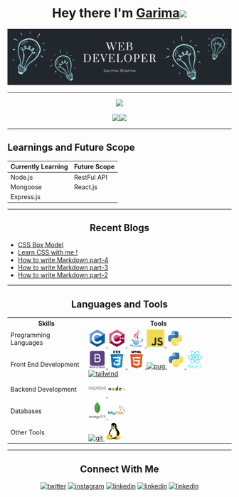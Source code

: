 <h1 align="center">Hey there I'm <a href="https://garima-sharma814.github.io/My-website/">Garima<img src="https://media.giphy.com/media/hvRJCLFzcasrR4ia7z/giphy.gif" width="25px"></a></h1>
<img src="banner/banner.png" alt="banner">

<hr>

<p align="center"><img src="https://gpvc.arturio.dev/Garima-sharma814"></p>

<div align="center">
 <img src="https://github-readme-stats.vercel.app/api?username=Garima-sharma814&show_icons=true&count_private=true&theme=react&bg_color=ffffff00&hide_border=true"><img src="https://github-readme-stats.vercel.app/api/top-langs/?username=Garima-sharma814&layout=compact&theme=react&bg_color=ffffff00&hide_border=true"> </div>
  
<hr>

## Learnings and Future Scope

| Currently Learning | Future Scope |
| ------------------ | ------------ |
| Node.js            | RestFul API  |
| Mongoose           | React.js     |
| Express.js         |

<hr>

<h2 align="center"> Recent Blogs </h2>

<!-- BLOG-POST-LIST:START -->
- [CSS Box Model](https://dev.to/garimasharma/css-box-model-24fk)
- [Learn CSS with me  !](https://dev.to/garimasharma/learn-css-with-me-4296)
- [How to write Markdown part-4](https://dev.to/garimasharma/how-to-write-markdown-part-4-1f94)
- [How to write Markdown part-3](https://dev.to/garimasharma/how-to-write-markdown-part-3-3m0c)
- [How to write Markdown part-2](https://dev.to/garimasharma/how-to-add-links-in-markdown-1bnf)
<!-- BLOG-POST-LIST:END -->

<hr>

<h2 align="center"> Languages and Tools </h2>

<table align="center">
<tr> 
<th> Skills </th>
<th> Tools </th>
</tr>
<tr> 
<td> Programming Languages </td>
<td><a href="https://www.cprogramming.com/" target="_blank"> <img src="https://raw.githubusercontent.com/devicons/devicon/master/icons/c/c-original.svg" alt="c" width="40" height="40"/> </a> <a href="https://www.w3schools.com/cpp/" target="_blank"> <img src="https://raw.githubusercontent.com/devicons/devicon/master/icons/cplusplus/cplusplus-original.svg" alt="cplusplus" width="40" height="40"/> </a> <a href="https://www.java.com" target="_blank"> <img src="https://raw.githubusercontent.com/devicons/devicon/master/icons/java/java-original.svg" alt="java" width="40" height="40"/> </a> <a href="https://developer.mozilla.org/en-US/docs/Web/JavaScript" target="_blank"> <img src="https://raw.githubusercontent.com/devicons/devicon/master/icons/javascript/javascript-original.svg" alt="javascript" width="40" height="40"/> </a> <a href="https://www.python.org" target="_blank"> <img src="https://raw.githubusercontent.com/devicons/devicon/master/icons/python/python-original.svg" alt="python" width="40" height="40"/> </a></td>
</tr>
<tr> 
<td> Front End Development </td>
<td> <a href="https://getbootstrap.com" target="_blank"> <img src="https://raw.githubusercontent.com/devicons/devicon/master/icons/bootstrap/bootstrap-plain-wordmark.svg" alt="bootstrap" width="40" height="40"/> </a> <a href="https://www.w3schools.com/css/" target="_blank"> <img src="https://raw.githubusercontent.com/devicons/devicon/master/icons/css3/css3-original-wordmark.svg" alt="css3" width="40" height="40"/> </a> <a href="https://www.w3.org/html/" target="_blank"> <img src="https://raw.githubusercontent.com/devicons/devicon/master/icons/html5/html5-original-wordmark.svg" alt="html5" width="40" height="40"/> </a> <a href="https://pugjs.org" target="_blank"> <img src="https://cdn.worldvectorlogo.com/logos/pug.svg" alt="pug" width="40" height="40"/> </a> <a href="https://www.python.org" target="_blank"> <img src="https://raw.githubusercontent.com/devicons/devicon/master/icons/python/python-original.svg" alt="python" width="40" height="40"/> </a> <a href="https://reactjs.org/" target="_blank"> <img src="https://raw.githubusercontent.com/devicons/devicon/master/icons/react/react-original-wordmark.svg" alt="react" width="40" height="40"/> </a> <a href="https://tailwindcss.com/" target="_blank"> <img src="https://www.vectorlogo.zone/logos/tailwindcss/tailwindcss-icon.svg" alt="tailwind" width="40" height="40"/> </a> </td></tr>
<tr> 
<td> Backend Development </td>
<td>  <a href="https://expressjs.com" target="_blank"> <img src="https://raw.githubusercontent.com/devicons/devicon/master/icons/express/express-original-wordmark.svg" alt="express" width="40" height="40"/> </a> <a href="https://nodejs.org" target="_blank"> <img src="https://raw.githubusercontent.com/devicons/devicon/master/icons/nodejs/nodejs-original-wordmark.svg" alt="nodejs" width="40" height="40"/> </a> </td>
</tr>
<tr> 
<td> Databases </td>
<td>  <a href="https://www.mongodb.com/" target="_blank"> <img src="https://raw.githubusercontent.com/devicons/devicon/master/icons/mongodb/mongodb-original-wordmark.svg" alt="mongodb" width="40" height="40"/> </a> <a href="https://www.mysql.com/" target="_blank"> <img src="https://raw.githubusercontent.com/devicons/devicon/master/icons/mysql/mysql-original-wordmark.svg" alt="mysql" width="40" height="40"/> </a> </td>
</tr>
<tr> 
<td> Other Tools </td>
<td> <a href="https://git-scm.com/" target="_blank"> <img src="https://www.vectorlogo.zone/logos/git-scm/git-scm-icon.svg" alt="git" width="40" height="40"/> </a> <a href="https://www.linux.org/" target="_blank"> <img src="https://raw.githubusercontent.com/devicons/devicon/master/icons/linux/linux-original.svg" alt="linux" width="40" height="40"/> </a>
</td>
</tr>
</table>
<hr>

<div align="center">
<h2> Connect With Me </h2>

<a href="https://twitter.com/garimavatss"><img src='https://www.vectorlogo.zone/logos/twitter/twitter-official.svg' alt='twitter' height='25'></a>
<a href="https://www.instagram.com/garima.vatss/?r=nametag "><img src='https://www.vectorlogo.zone/logos/instagram/instagram-icon.svg' alt='instagram' height='25'></a>
<a href="https://www.linkedin.com/in/garima-sharma-6621701b3"><img src='https://www.vectorlogo.zone/logos/linkedin/linkedin-icon.svg' alt='linkedin' height='25'></a>
<a href="https://www.facebook.com/garima.vats.143/"><img src='https://www.vectorlogo.zone/logos/facebook/facebook-icon.svg' alt='linkedin' height='25'></a>
<a href="http://garimasharma.netlify.app/"><img src='https://www.vectorlogo.zone/logos/rss/rss-icon.svg' alt='linkedin' height='25'></a>

</div>
